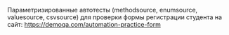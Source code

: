 Параметризированные автотесты (methodsource, enumsource, valuesource, csvsource) для проверки формы регистрации студента на сайт: https://demoqa.com/automation-practice-form
